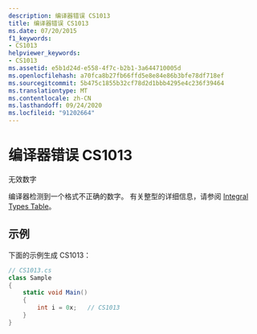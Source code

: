 ```yaml
---
description: 编译器错误 CS1013
title: 编译器错误 CS1013
ms.date: 07/20/2015
f1_keywords:
- CS1013
helpviewer_keywords:
- CS1013
ms.assetid: e5b1d24d-e558-4f7c-b2b1-3a644710005d
ms.openlocfilehash: a70fca8b27fb66ffd5e8e84e86b3bfe78df718ef
ms.sourcegitcommit: 5b475c1855b32cf78d2d1bbb4295e4c236f39464
ms.translationtype: MT
ms.contentlocale: zh-CN
ms.lasthandoff: 09/24/2020
ms.locfileid: "91202664"
---
```

# <a name="compiler-error-cs1013"></a>编译器错误 CS1013

无效数字  
  
 编译器检测到一个格式不正确的数字。 有关整型的详细信息，请参阅 [Integral Types Table](../language-reference/builtin-types/integral-numeric-types.md)。  
  
## <a name="example"></a>示例  

 下面的示例生成 CS1013：  
  
```csharp  
// CS1013.cs  
class Sample  
{  
    static void Main()  
    {  
        int i = 0x;   // CS1013  
    }  
}  
```
